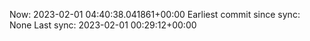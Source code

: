 Now: 2023-02-01 04:40:38.041861+00:00 Earliest commit since sync: None Last sync: 2023-02-01 00:29:12+00:00
